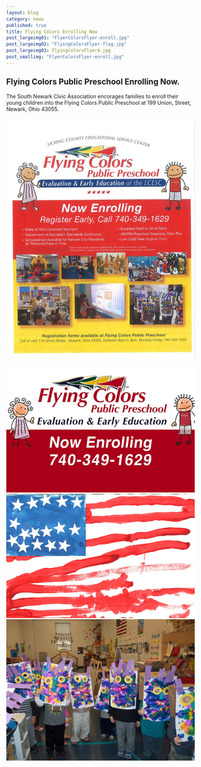 ```yaml
---
layout: blog
category: news
published: true
title: Flying Colors Enrolling Now
post_largeimg01: "FlyerColorsFlyer-enroll.jpg"
post_largeimg02: "FlyingColorsFlyer-flag.jpg"
post_largeimg03: FlyingColorsFlyer4.jpg
post_smallimg: "FlyerColorsFlyer-enroll.jpg"
---
```


## Flying Colors Public Preschool Enrolling Now.
The South Newark Civic Association encorages families to enroll their young children into the Flying Colors Public Preschool at 199 Union, Street, Newark, Ohio 43055.

![FlyingColorsFlyer.jpg](/public/images/FlyingColorsFlyer.jpg)

![FlyingColorsFlyer-enroll.jpg](/public/images/FlyingColorsFlyer-enroll.jpg)
![FlyingColorsFlyer-flag.jpg](/public/images/FlyingColorsFlyer-flag.jpg)
![FlyingColorsFlyer4.jpg](/public/images/FlyingColorsFlyer4.jpg)